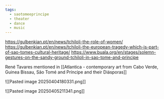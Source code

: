 ```yaml
---
tags:
  - saotomeeprincipe
  - theater
  - dance
  - music
---
```

https://gulbenkian.pt/en/news/tchiloli-the-role-of-women/
https://gulbenkian.pt/en/news/tchiloli-the-european-tragedy-which-is-part-of-sao-tomes-cultural-heritage/
https://www.buala.org/en/stages/solemn-gestures-on-the-sandy-ground-tchiloli-in-sao-tome-and-principe

René Tavares mentioned in [[Atlantica - contemporary art from Cabo Verde, Guinea Bissau, São Tomé and Príncipe and their Diásporas]]

![[Pasted image 20250404180331.png]]

![[Pasted image 20250405211341.png]]
